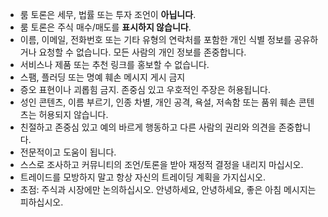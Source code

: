 - 룸 토론은 세무, 법률 또는 투자 조언이 **아닙니다**.
- 룸 토론은 주식 매수/매도를 **표시하지 않습니다**.
- 이름, 이메일, 전화번호 또는 기타 유형의 연락처를 포함한 개인 식별 정보를 공유하거나 요청할 수 없습니다. 모든 사람의 개인 정보를 존중합니다.
- 서비스나 제품 또는 추천 링크를 홍보할 수 없습니다.
- 스팸, 플러딩 또는 명예 훼손 메시지 게시 금지
- 증오 표현이나 괴롭힘 금지. 존중심 있고 우호적인 주장은 허용됩니다.
- 성인 콘텐츠, 이름 부르기, 인종 차별, 개인 공격, 욕설, 저속함 또는 품위 훼손 콘텐츠는 허용되지 않습니다.
- 친절하고 존중심 있고 예의 바르게 행동하고 다른 사람의 권리와 의견을 존중합니다.
- 전문적이고 도움이 됩니다.
- 스스로 조사하고 커뮤니티의 조언/토론을 받아 재정적 결정을 내리지 마십시오.
- 트레이드를 모방하지 말고 항상 자신의 트레이딩 계획을 가지십시오.
- 초점: 주식과 시장에만 논의하십시오. 안녕하세요, 안녕하세요, 좋은 아침 메시지는 피하십시오.
